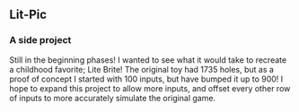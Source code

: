 ## Lit-Pic

### A side project

Still in the beginning phases! I wanted to see what it would take to recreate a childhood favorite; Lite Brite! The original toy had 1735 holes, but as a proof of concept I started with 100 inputs, but have bumped it up to 900! I hope to expand this project to allow more inputs, and offset every other row of inputs to more accurately simulate the original game.
